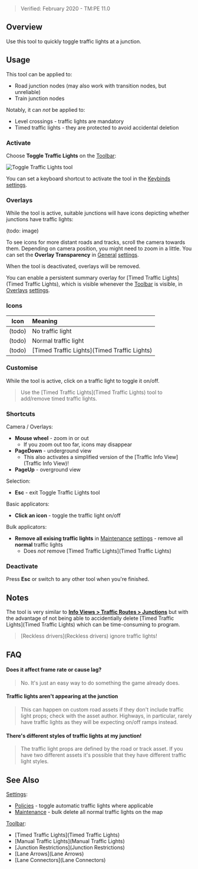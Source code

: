 > Verified: February 2020 - TM:PE 11.0

## Overview

Use this tool to quickly toggle traffic lights at a junction.

## Usage

This tool can be applied to:

* Road junction nodes (may also work with transition nodes, but unreliable)
* Train junction nodes

Notably, it can _not_ be applied to:

* Level crossings - traffic lights are mandatory
* Timed traffic lights - they are protected to avoid accidental deletion

### Activate

Choose **Toggle Traffic Lights** on the [Toolbar](Toolbar):

![Toggle Traffic Lights tool](https://imgur.com/WPaP08X.png)

You can set a keyboard shortcut to activate the tool in the [Keybinds](Keybinds) [settings](settings).

### Overlays

While the tool is active, suitable junctions will have icons depicting whether junctions have traffic lights:

(todo: image)

To see icons for more distant roads and tracks, scroll the camera towards them. Depending on camera position, you might need to zoom in a little. You can set the **Overlay Transparency** in [General](General) [settings](settings).

When the tool is deactivated, overlays will be removed.

You can enable a persistent summary overlay for [Timed Traffic Lights](Timed Traffic Lights), which is visible whenever the [Toolbar](Toolbar) is visible, in [Overlays](Overlays) [settings](settings).

### Icons

|Icon|Meaning|
|:---:|:---|
|(todo)|No traffic light|
|(todo)|Normal traffic light|
|(todo)|[Timed Traffic Lights](Timed Traffic Lights)|

### Customise

While the tool is active, click on a traffic light to toggle it on/off.

> Use the [Timed Traffic Lights](Timed Traffic Lights) tool to add/remove timed traffic lights.

### Shortcuts

Camera / Overlays:

* **Mouse wheel** - zoom in or out
    * If you zoom out too far, icons may disappear
* **PageDown** - underground view
    * This also activates a simplified version of the [Traffic Info View](Traffic Info View)!
* **PageUp** - overground view

Selection:

* **Esc** - exit Toggle Traffic Lights tool

Basic applicators:

* **Click an icon** - toggle the traffic light on/off

Bulk applicators:

* **Remove all exising traffic lights** in [Maintenance](Maintenance) [settings](settings) - remove all **normal** traffic lights
    * Does _not_ remove [Timed Traffic Lights](Timed Traffic Lights)

### Deactivate

Press **Esc** or switch to any other tool when you're finished.

## Notes

The tool is very similar to **[Info Views > Traffic Routes > Junctions](https://skylines.paradoxwikis.com/Roads#Traffic_Routes)** but with the advantage of not being able to accidentially delete [Timed Traffic Lights](Timed Traffic Lights) which can be time-consuming to program.

> [Reckless drivers](Reckless drivers) ignore traffic lights!

## FAQ

#### Does it affect frame rate or cause lag?
> No. It's just an easy way to do something the game already does.

#### Traffic lights aren't appearing at the junction
> This can happen on custom road assets if they don't include traffic light props; check with the asset author. Highways, in particular, rarely have traffic lights as they will be expecting on/off ramps instead.

#### There's different styles of traffic lights at my junction!
> The traffic light props are defined by the road or track asset. If you have two different assets it's possible that they have different traffic light styles.

## See Also

[Settings](Settings):

* [Policies](Policies) - toggle automatic traffic lights where applicable
* [Maintenance](Maintenance) - bulk delete all normal traffic lights on the map

[Toolbar](Toolbar):

* [Timed Traffic Lights](Timed Traffic Lights)
* [Manual Traffic Lights](Manual Traffic Lights)
* [Junction Restrictions](Junction Restrictions)
* [Lane Arrows](Lane Arrows)
* [Lane Connectors](Lane Connectors)